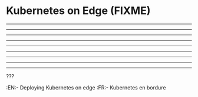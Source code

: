 # Kubernetes on Edge (FIXME)

---
---
---
---
---
---
---
---
---

???

:EN:- Deploying Kubernetes on edge
:FR:- Kubernetes en bordure
